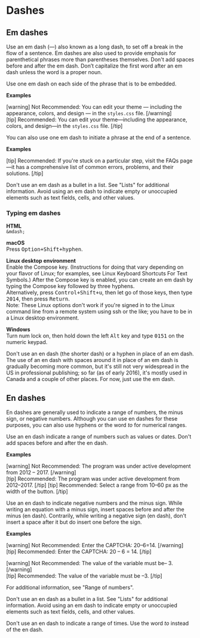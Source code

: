 # Dashes

## Em dashes

Use an em dash (—) also known as a long dash, to set off a break in the flow of a sentence. Em dashes are also used to provide emphasis for parenthetical phrases more than parentheses themselves. Don't add spaces before and after the em dash. Don’t capitalize the first word after an em dash unless the word is a proper noun.

Use one em dash on each side of the phrase that is to be embedded.

**Examples**  

[warning] Not Recommended: You can edit your theme — including the appearance, colors, and design — in the `styles.css` file.  [/warning]  
[tip] Recommended: You can edit your theme—including the appearance, colors, and design—in the `styles.css` file. [/tip]

You can also use one em dash to initiate a phrase at the end of a sentence.

**Examples**  

[tip] Recommended: If you're stuck on a particular step, visit the FAQs page—it has a comprehensive list of common errors, problems, and  their solutions. [/tip]

Don't use an em dash as a bullet in a list. See "Lists" for additional information. Avoid using an em dash to indicate empty or unoccupied elements such as text fields, cells, and other values.

### Typing em dashes

**HTML**  
``&mdash;``  

**macOS**  
Press <kbd>Option+Shift+hyphen</kbd>.  

**Linux desktop environment**  
Enable the Compose key. (Instructions for doing that vary depending on your flavor of Linux; for examples, see Linux Keyboard Shortcuts For Text Symbols.) After the Compose key is enabled, you can create an em dash by typing the Compose key followed by three hyphens.  
Alternatively, press <kbd>Control+Shift+u</kbd>, then let go of those keys, then type <kbd>2014</kbd>, then press <kbd>Return</kbd>.  
Note: These Linux options don't work if you're signed in to the Linux command line from a remote system using ssh or the like; you have to be in a Linux desktop environment.  

**Windows**  
Turn num lock on, then hold down the left <kbd>Alt</kbd> key and type <kbd>0151</kbd> on the numeric keypad.  

Don't use an en dash (the shorter dash) or a hyphen in place of an em dash. The use of an en dash with spaces around it in place of an em dash is gradually becoming more common, but it's still not very widespread in the US in professional publishing; so far (as of early 2016), it's mostly used in Canada and a couple of other places. For now, just use the em dash.

## En dashes

En dashes are generally used to indicate a range of numbers, the minus sign, or negative numbers. Although you can use en dashes for these purposes, you can also use hyphens or the word *to* for numerical ranges.

Use an en dash indicate a range of numbers such as values or dates. Don't add spaces before and after the en dash.

**Examples**  

[warning] Not Recommended: The program was under active development from 2012 – 2017.  [/warning]  
[tip] Recommended: The program was under active development from 2012–2017. [/tip]
[tip] Recommended: Select a range from 10–60 px as the width of the button. [/tip]

Use an en dash to indicate negative numbers and the minus sign. While writing an equation with a minus sign, insert spaces before and after the minus (en dash). Contrarily, while writing a negative sign (en dash), don't insert a space after it but do insert one before the sign.

**Examples**  

[warning] Not Recommended: Enter the CAPTCHA: 20–6=14.  [/warning]  
[tip] Recommended: Enter the CAPTCHA: 20 – 6 = 14. [/tip]

[warning] Not Recommended: The value of the variable must be– 3.  [/warning]  
[tip] Recommended: The value of the variable must be –3. [/tip]

For additional information, see "Range of numbers".

Don't use an en dash as a bullet in a list. See "Lists" for additional information. Avoid using an em dash to indicate empty or unoccupied elements such as text fields, cells, and other values.

Don't use an en dash to indicate a range of times. Use the word *to* instead of the en dash.
